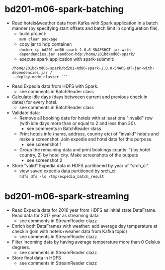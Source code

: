 # bd201-m06-spark-batching
* Read hotels&weather data from Kafka with Spark application in a batch manner (by specifying start offsets and batch limit in configuration file).  
    * build project:  
     ```mvn clean package```  
     * copy jar to hdp container:  
     ```docker cp bd201-md06-spark-1.0.0-SNAPSHOT-jar-with-dependencies.jar sandbox-hdp:/home/201bd/md06-spark/```  
     * execute spark application with spark-submnit:  
     ``` spark-submit --class spark.batching.BatchReader /  
     /home/201bd/md06-spark/bd201-md06-spark-1.0.0-SNAPSHOT-jar-with-dependencies.jar /  
     --deploy-mode cluster ```
* Read Expedia data from HDFS with Spark.
    * see comments in BatchReader class
* Calculate idle days (days betweeen current and previous check in dates) for every hotel.  
    * see comments in BatchReader class
* Validate data:  
    * Remove all booking data for hotels with at least one "invalid" row (with idle days more than or equal to 2 and less than 30).  
        * see comments in BatchReader class
    * Print hotels info (name, address, country etc) of "invalid" hotels and make a screenshot. Join expedia and hotel data for this purpose.  
        * see screenshot 1  
    * Group the remaining data and print bookings counts: 1) by hotel country, 2) by hotel city. Make screenshots of the outputs  
        * see screenshot 2  
* Store "valid" Expedia data in HDFS partitioned by year of "srch_ci".  
    * view saved expedia data partitioned by srch_ci:  
    ```hdfs dfs -ls /tmp/expedia_batch_result```  

# bd201-m06-spark-streaming
* Read Expedia data for 2016 year from HDFS as initial state DataFrame. Read data for 2017 year as streaming data  
    * see comments in StreamReader clazz
* Enrich both DataFrames with weather: add average day temperature at checkin (join with hotels+weaher data from Kafka topic)  
    * see comments in StreamReader clazz
* Filter incoming data by having average temperature more than 0 Celsius degrees.  
    * see comments in StreamReader clazz
* Store final data in HDFS
    * see comments in StreamReader clazz
